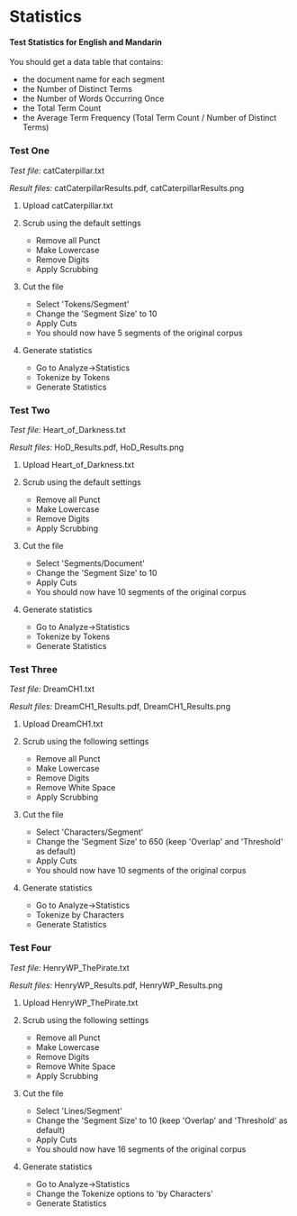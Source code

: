 # Statistics

#### Test Statistics for English and Mandarin 

You should get a data table that contains:
- the document name for each segment
- the Number of Distinct Terms
- the Number of Words Occurring Once
- the Total Term Count
- the Average Term Frequency (Total Term Count / Number of Distinct Terms) 

### Test One

*Test file:* catCaterpillar.txt

*Result files:* catCaterpillarResults.pdf, catCaterpillarResults.png

1. Upload catCaterpillar.txt

2. Scrub using the default settings
	- Remove all Punct
	- Make Lowercase
	- Remove Digits
	- Apply Scrubbing
	
3. Cut the file
	- Select 'Tokens/Segment'
	- Change the 'Segment Size' to 10
	- Apply Cuts 
	- You should now have 5 segments of the original corpus
	
3. Generate statistics
	- Go to Analyze->Statistics
	- Tokenize by Tokens 
	- Generate Statistics

### Test Two

*Test file:* Heart_of_Darkness.txt

*Result files:* HoD_Results.pdf, HoD_Results.png

1. Upload Heart_of_Darkness.txt

2. Scrub using the default settings
	- Remove all Punct
	- Make Lowercase
	- Remove Digits
	- Apply Scrubbing
	
3. Cut the file
	- Select 'Segments/Document'
	- Change the 'Segment Size' to 10
	- Apply Cuts 
	- You should now have 10 segments of the original corpus
	
3. Generate statistics
	- Go to Analyze->Statistics
	- Tokenize by Tokens 
	- Generate Statistics


### Test Three

*Test file:* DreamCH1.txt

*Result files:* DreamCH1_Results.pdf, DreamCH1_Results.png

1. Upload DreamCH1.txt

1. Scrub using the following settings
	- Remove all Punct
	- Make Lowercase
	- Remove Digits
	- Remove White Space
	- Apply Scrubbing
	
2. Cut the file
	- Select 'Characters/Segment'
	- Change the 'Segment Size' to 650 (keep 'Overlap' and 'Threshold' as default)
	- Apply Cuts 
	- You should now have 10 segments of the original corpus
	
3. Generate statistics
	- Go to Analyze->Statistics
	- Tokenize by Characters
	- Generate Statistics

### Test Four

*Test file:* HenryWP_ThePirate.txt

*Result files:* HenryWP_Results.pdf, HenryWP_Results.png

1. Upload HenryWP_ThePirate.txt

1. Scrub using the following settings
	- Remove all Punct
	- Make Lowercase
	- Remove Digits
	- Remove White Space
	- Apply Scrubbing
	
2. Cut the file
	- Select 'Lines/Segment'
	- Change the 'Segment Size' to 10 (keep 'Overlap' and 'Threshold' as default)
	- Apply Cuts 
	- You should now have 16 segments of the original corpus
	
3. Generate statistics
	- Go to Analyze->Statistics
	- Change the Tokenize options to 'by Characters'
	- Generate Statistics
